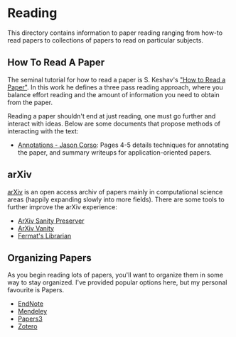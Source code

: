 # Reading
This directory contains information to paper reading ranging from how-to read papers to collections of papers to read on particular subjects.

## How To Read A Paper
The seminal tutorial for how to read a paper is S. Keshav's ["How to Read a Paper"](http://ccr.sigcomm.org/online/files/p83-keshavA.pdf). In this work he defines a three pass reading approach, where you balance effort reading and the amount of information you need to obtain from the paper.

Reading a paper shouldn't end at just reading, one must go further and interact with ideas. Below are some documents that propose methods of interacting with the text:
 - [Annotations - Jason Corso](http://web.eecs.umich.edu/~jjcorso/t/542W17/files/0-542-syllabus.pdf): Pages 4-5 details techniques for annotating the paper, and summary writeups for application-oriented papers.

## arXiv
[arXiv](https://arxiv.org/) is an open access archiv of papers mainly in computational science areas (happily expanding slowly into more fields). There are some tools to further improve the arXiv experience:
 - [ArXiv Sanity Preserver](http://www.arxiv-sanity.com/)
 - [ArXiv Vanity](https://www.arxiv-vanity.com/)
 - [Fermat's Librarian](http://fermatslibrary.com/librarian)

## Organizing Papers
As you begin reading lots of papers, you'll want to organize them in some way to stay organized. I've provided popular options here, but my personal favourite is Papers.
 - [EndNote](http://endnote.com/)
 - [Mendeley](https://www.mendeley.com/)
 - [Papers3](https://www.readcube.com/papers/mac/)
 - [Zotero](https://www.zotero.org/)
